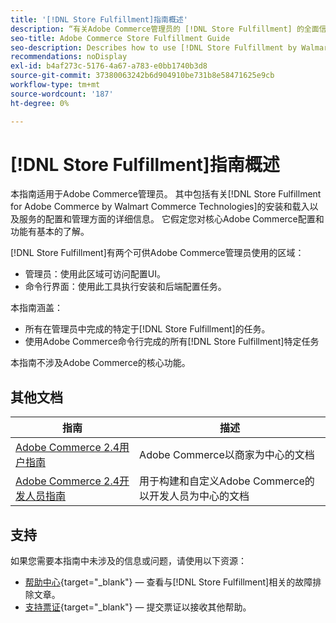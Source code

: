 ```yaml
---
title: '[!DNL Store Fulfillment]指南概述'
description: “有关Adobe Commerce管理员的 [!DNL Store Fulfillment] 的全面信息，包括安装和载入。”
seo-title: Adobe Commerce Store Fulfillment Guide
seo-description: Describes how to use [!DNL Store Fulfillment by Walmart Commerce Technologies] services with Adobe Commerce.
recommendations: noDisplay
exl-id: b4af273c-5176-4a67-a783-e0bb1740b3d8
source-git-commit: 37380063242b6d904910be731b8e58471625e9cb
workflow-type: tm+mt
source-wordcount: '187'
ht-degree: 0%

---
```


# [!DNL Store Fulfillment]指南概述

本指南适用于Adobe Commerce管理员。 其中包括有关[!DNL Store Fulfillment for Adobe Commerce by Walmart Commerce Technologies]的安装和载入以及服务的配置和管理方面的详细信息。 它假定您对核心Adobe Commerce配置和功能有基本的了解。

[!DNL Store Fulfillment]有两个可供Adobe Commerce管理员使用的区域：

* 管理员：使用此区域可访问配置UI。
* 命令行界面：使用此工具执行安装和后端配置任务。

本指南涵盖：

* 所有在管理员中完成的特定于[!DNL Store Fulfillment]的任务。
* 使用Adobe Commerce命令行完成的所有[!DNL Store Fulfillment]特定任务

本指南不涉及Adobe Commerce的核心功能。

## 其他文档

| 指南 | 描述 |
|-----------------------------------------------------------------------|----------------------------------------------------------------------------|
| [Adobe Commerce 2.4用户指南](https://experienceleague.adobe.com/en/docs/commerce-admin/user-guides/home) | Adobe Commerce以商家为中心的文档 |
| [Adobe Commerce 2.4开发人员指南](https://developer.adobe.com/commerce/docs/) | 用于构建和自定义Adobe Commerce的以开发人员为中心的文档 |

## 支持

如果您需要本指南中未涉及的信息或问题，请使用以下资源：

* [帮助中心](https://experienceleague.adobe.com/docs/commerce-knowledge-base/kb/help-center-guide/magento-help-center-user-guide.html#submit-ticket){target="_blank"} — 查看与[!DNL Store Fulfillment]相关的故障排除文章。
* [支持票证](https://experienceleague.adobe.com/docs/commerce-knowledge-base/kb/help-center-guide/magento-help-center-user-guide.html#submit-ticket){target="_blank"} — 提交票证以接收其他帮助。
